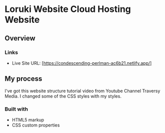# Loruki Website Cloud Hosting Website

## Overview

### Links

- Live Site URL: [https://condescending-perlman-ac6b21.netlify.app/]

## My process

I've got this website structure tutorial video from Youtube Channel Traversy Media. I changed some of the CSS styles with my styles.

### Built with

- HTML5 markup
- CSS custom properties
